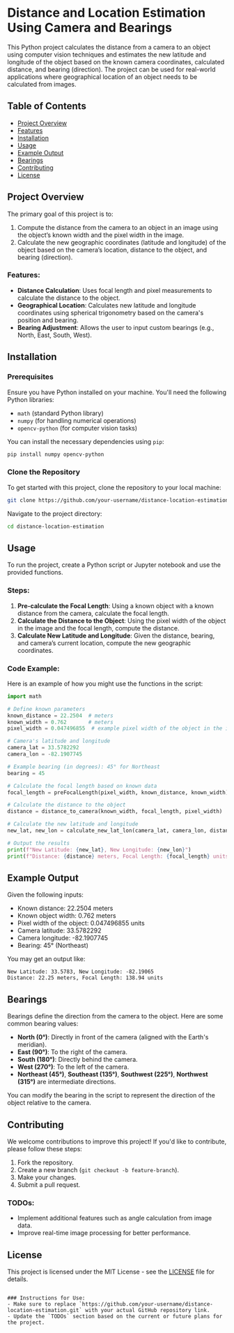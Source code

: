 # Distance and Location Estimation Using Camera and Bearings

This Python project calculates the distance from a camera to an object using computer vision techniques and estimates the new latitude and longitude of the object based on the known camera coordinates, calculated distance, and bearing (direction). The project can be used for real-world applications where geographical location of an object needs to be calculated from images.

## Table of Contents
- [Project Overview](#project-overview)
- [Features](#features)
- [Installation](#installation)
- [Usage](#usage)
- [Example Output](#example-output)
- [Bearings](#bearings)
- [Contributing](#contributing)
- [License](#license)

## Project Overview

The primary goal of this project is to:
1. Compute the distance from the camera to an object in an image using the object’s known width and the pixel width in the image.
2. Calculate the new geographic coordinates (latitude and longitude) of the object based on the camera’s location, distance to the object, and bearing (direction).

### Features:
- **Distance Calculation**: Uses focal length and pixel measurements to calculate the distance to the object.
- **Geographical Location**: Calculates new latitude and longitude coordinates using spherical trigonometry based on the camera's position and bearing.
- **Bearing Adjustment**: Allows the user to input custom bearings (e.g., North, East, South, West).

## Installation

### Prerequisites
Ensure you have Python installed on your machine. You'll need the following Python libraries:
- `math` (standard Python library)
- `numpy` (for handling numerical operations)
- `opencv-python` (for computer vision tasks)

You can install the necessary dependencies using `pip`:

```bash
pip install numpy opencv-python
```

### Clone the Repository
To get started with this project, clone the repository to your local machine:

```bash
git clone https://github.com/your-username/distance-location-estimation.git
```

Navigate to the project directory:

```bash
cd distance-location-estimation
```

## Usage

To run the project, create a Python script or Jupyter notebook and use the provided functions.

### Steps:
1. **Pre-calculate the Focal Length**: Using a known object with a known distance from the camera, calculate the focal length.
2. **Calculate the Distance to the Object**: Using the pixel width of the object in the image and the focal length, compute the distance.
3. **Calculate New Latitude and Longitude**: Given the distance, bearing, and camera’s current location, compute the new geographic coordinates.

### Code Example:
Here is an example of how you might use the functions in the script:

```python
import math

# Define known parameters
known_distance = 22.2504  # meters
known_width = 0.762       # meters
pixel_width = 0.047496855  # example pixel width of the object in the image

# Camera's latitude and longitude
camera_lat = 33.5782292
camera_lon = -82.1907745

# Example bearing (in degrees): 45° for Northeast
bearing = 45  

# Calculate the focal length based on known data
focal_length = preFocalLength(pixel_width, known_distance, known_width)

# Calculate the distance to the object
distance = distance_to_camera(known_width, focal_length, pixel_width)

# Calculate the new latitude and longitude
new_lat, new_lon = calculate_new_lat_lon(camera_lat, camera_lon, distance, bearing)

# Output the results
print(f"New Latitude: {new_lat}, New Longitude: {new_lon}")
print(f"Distance: {distance} meters, Focal Length: {focal_length} units")
```

## Example Output

Given the following inputs:
- Known distance: 22.2504 meters
- Known object width: 0.762 meters
- Pixel width of the object: 0.047496855 units
- Camera latitude: 33.5782292
- Camera longitude: -82.1907745
- Bearing: 45° (Northeast)

You may get an output like:

```
New Latitude: 33.5783, New Longitude: -82.19065
Distance: 22.25 meters, Focal Length: 138.94 units
```

## Bearings

Bearings define the direction from the camera to the object. Here are some common bearing values:
- **North (0°)**: Directly in front of the camera (aligned with the Earth's meridian).
- **East (90°)**: To the right of the camera.
- **South (180°)**: Directly behind the camera.
- **West (270°)**: To the left of the camera.
- **Northeast (45°)**, **Southeast (135°)**, **Southwest (225°)**, **Northwest (315°)** are intermediate directions.

You can modify the bearing in the script to represent the direction of the object relative to the camera.

## Contributing

We welcome contributions to improve this project! If you'd like to contribute, please follow these steps:
1. Fork the repository.
2. Create a new branch (`git checkout -b feature-branch`).
3. Make your changes.
4. Submit a pull request.

### TODOs:
- Implement additional features such as angle calculation from image data.
- Improve real-time image processing for better performance.

## License

This project is licensed under the MIT License - see the [LICENSE](LICENSE) file for details.
```

### Instructions for Use:
- Make sure to replace `https://github.com/your-username/distance-location-estimation.git` with your actual GitHub repository link.
- Update the `TODOs` section based on the current or future plans for the project.
